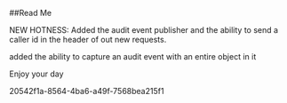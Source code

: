 ﻿##Read Me

NEW HOTNESS: Added the audit event publisher and the ability to send a caller id in the header
of out new requests.

added the ability to capture an audit event with an entire object in it

Enjoy your day

20542f1a-8564-4ba6-a49f-7568bea215f1
